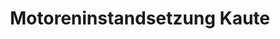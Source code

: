 ---
title: "Motoreninstandsetzung Kaute"
url: /dresden/motoreninstandsetzung-kaute/
shop: Autowerkstatt
---